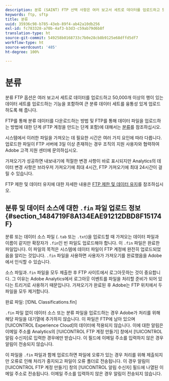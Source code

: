 ```yaml
---
description: 분류 (SAINT) FTP 선택 사항은 여러 보고서 세트로 데이터를 업로드하고 50,000개 이상의 행이 있는 데이터 세트를 업로드하는 기능을 포함하여 큰 분류 데이터 세트를 융통성 있게 업로드하도록 해 줍니다.
keywords: ftp, sftp
title: 분류
uuid: 35936c98-b785-43eb-89f4-ab42a10db256
exl-id: fc783328-a70b-4af3-b3d3-c59ab79d6b8f
translation-type: ht
source-git-commit: 549258b0168733c7b0e28cb8b9125e68dffd5df7
workflow-type: ht
source-wordcount: '485'
ht-degree: 100%

---
```


# 분류

분류 FTP 옵션은 여러 보고서 세트로 데이터를 업로드하고 50,000개 이상의 행이 있는 데이터 세트를 업로드하는 기능을 포함하여 큰 분류 데이터 세트를 융통성 있게 업로드하도록 해 줍니다.

FTP를 통해 분류 데이터를 다운로드하는 방법 및 FTP를 통해 데이터 파일을 업로드하는 방법에 대한 단계 (FTP 계정을 만드는 단계 포함)에 대해서는 [분류](https://docs.adobe.com/content/help/ko-KR/analytics/components/classifications/classifications-importer/c-working-with-saint.html)를 참조하십시오.

시스템에서 이러한 파일을 가져오는 데 필요한 시간은 여러 가지 요인에 따라 다릅니다. 업로드한 파일이 FTP 서버에 3일 이상 존재하는 경우 조직의 지원 사용자와 협력하여 Adobe 고객 지원 센터에 문의하십시오.

가져오기가 성공하면 내보내기에 적절한 변경 사항이 바로 표시되지만 Analytics의 데이터 변경 사항은 브라우저 가져오기에 최대 4시간, FTP 가져오기에 최대 24시간이 걸릴 수 있습니다.

FTP 제한 및 데이터 유지에 대한 자세한 내용은 [FTP 제한 및 데이터 유지](/help/export/ftp-and-sftp/ftp-limits.md)를 참조하십시오.

## 분류 및 데이터 소스에 대한 `.fin` 파일 업로드 정보 {#section_1484719F8A134EAE91212DBD8F15174F}

분류 또는 데이터 소스 파일 (`.tab` 또는 `.txt`)을 업로드할 때 가져오는 데이터 파일과 이름이 같지만 확장자가 `.fin`인 빈 파일도 업로드해야 합니다. 이 `.fin` 파일은 완료한 파일입니다. 이 파일의 목적은 시스템에 데이터 파일이 FTP 계정에 완전히 업로드되었음을 알리는 것입니다. `.fin` 파일을 사용하면 사용자가 가져오기를 완료했음을 Adobe에서 인식할 수 있습니다. 

소스 파일과`.fin` 파일을 모두 제출한 후 FTP 사이트에서 로그아웃하는 것이 중요합니다. 그 이유는 Adobe Analytics에서 로그아웃 이벤트를 파일을 처리할 준비가 되어 있다는 트리거로 사용하기 때문입니다. 가져오기가 완료된 후 Adobe는 FTP 위치에서 두 파일을 모두 제거합니다.

완료 파일: [!DNL Classifications.fin]

`.fin` 파일 없이 데이터 소스 또는 분류 파일을 업로드하는 경우 Adobe가 처리를 위해 해당 파일을 대기열에 추가하지 않습니다. 이 파일은 FTP에 남아 있으며 [!UICONTROL Experience Cloud]의 데이터에 적용되지 않습니다. 이에 대한 알림은 이메일 주소를 Analytics의 [!UICONTROL FTP 계정 만들기] 창에서 [!UICONTROL 알림 수신자]로 입력한 경우에만 받습니다. 이 필드에 이메일 주소를 입력하지 않은 경우 알림이 전송되지 않습니다.

이 파일을 `.fin` 파일과 함께 업로드하면 파일에 오류가 있는 경우 처리를 위해 제출되지만 오류로 인해 처리가 중지되고 파일이 오류 폴더로 전송됩니다. 이 경우 알림이 [!UICONTROL FTP 계정 만들기] 창의 [!UICONTROL 알림 수신자] 필드에 나열된 이메일 주소로 전송됩니다. 이메일 주소를 입력하지 않은 경우 알림이 전송되지 않습니다.
